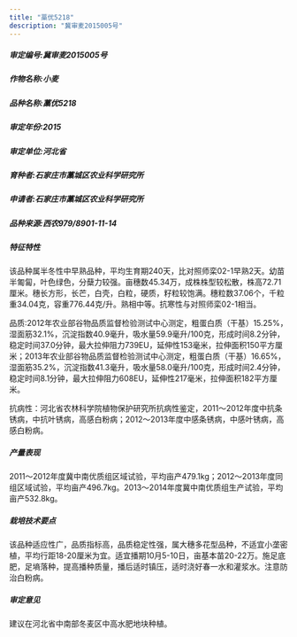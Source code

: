```yaml
---
title: "藁优5218"
description: "冀审麦2015005号"
---
```

##### 审定编号:冀审麦2015005号

##### 作物名称:小麦

##### 品种名称:藁优5218

##### 审定年份:2015

##### 审定单位:河北省

##### 育种者:石家庄市藁城区农业科学研究所

##### 申请者:石家庄市藁城区农业科学研究所

##### 品种来源:西农979/8901-11-14

##### 特征特性
该品种属半冬性中早熟品种，平均生育期240天，比对照师栾02-1早熟2天。幼苗半匍匐，叶色绿色，分蘖力较强。亩穗数45.34万，成株株型较松散，株高72.71厘米。穗长方形，长芒，白壳，白粒，硬质，籽粒较饱满。穗粒数37.06个，千粒重34.04克，容重776.44克/升。熟相中等。抗寒性与对照师栾02-1相当。
品质:2012年农业部谷物品质监督检验测试中心测定，粗蛋白质（干基）15.25%，湿面筋32.1%，沉淀指数40.9毫升，吸水量59.9毫升/100克，形成时间8.2分钟，稳定时间37.0分钟，最大拉伸阻力739EU，延伸性153毫米，拉伸面积150平方厘米；2013年农业部谷物品质监督检验测试中心测定，粗蛋白质（干基）16.65%，湿面筋35.2%，沉淀指数41.3毫升，吸水量58.0毫升/100克，形成时间2.4分钟，稳定时间8.1分钟，最大拉伸阻力608EU，延伸性217毫米，拉伸面积182平方厘米。
 抗病性：河北省农林科学院植物保护研究所抗病性鉴定，2011～2012年度中抗条锈病，中抗叶锈病，高感白粉病；2012～2013年度中感条锈病，中感叶锈病，高感白粉病。

##### 产量表现
2011～2012年度冀中南优质组区域试验，平均亩产479.1kg；2012～2013年度同组区域试验，平均亩产496.7kg。2013～2014年度冀中南优质组生产试验，平均亩产532.8kg。

##### 栽培技术要点
该品种适应性广，品质指标高，品质稳定性强，属大穗多花型品种，不适宜小垄密植，平均行距18-20厘米为宜。适宜播期10月5-10日，亩基本苗20-22万。施足底肥，足墒落种，提高播种质量，播后适时镇压，适时浇好春一水和灌浆水。注意防治白粉病。

##### 审定意见
建议在河北省中南部冬麦区中高水肥地块种植。
